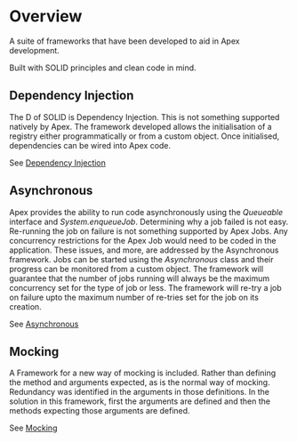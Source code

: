# Overview
A suite of frameworks that have been developed to aid in Apex development.

Built with SOLID principles and clean code in mind.

## Dependency Injection
The D of SOLID is Dependency Injection. This is not something supported natively by Apex. The framework developed
allows the initialisation of a registry either programmatically or from a custom object. Once initialised, dependencies
can be wired into Apex code.

See [Dependency Injection](source/dependency/README.md)

## Asynchronous
Apex provides the ability to run code asynchronously using the _Queueable_ interface and _System.enqueueJob_.
Determining why a job failed is not easy. Re-running the job on failure is not something supported
by Apex Jobs. Any concurrency restrictions for the Apex Job would need to be coded in the application.
These issues, and more, are addressed by the Asynchronous framework. Jobs can be started
using the _Asynchronous_ class and their progress can be monitored from a custom object. The framework
will guarantee that the number of jobs running will always be the maximum concurrency set for the type
of job or less. The framework will re-try a job on failure upto the maximum number of re-tries set for
the job on its creation.

See [Asynchronous](source/asynchronous/README.md)

## Mocking
A Framework for a new way of mocking is included. Rather than defining the method and arguments expected, as
is the normal way of mocking. Redundancy was identified in the arguments in those definitions. In the solution in
this framework, first the arguments are defined and then the methods expecting those arguments are defined.

See [Mocking](source/mocker/README.md)


